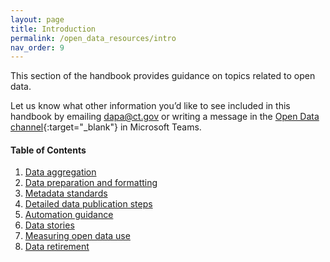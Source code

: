 ```yaml
---
layout: page
title: Introduction
permalink: /open_data_resources/intro
nav_order: 9
---
```


This section of the handbook provides guidance on topics related to open data. 

Let us know what other information you’d like to see included in this handbook by emailing [dapa@ct.gov](mailto:dapa@ct.gov) or writing a message in the [Open Data channel](https://teams.microsoft.com/l/channel/19%3aby3J-Sxn821cmhl_aTjmxUfRlz90F7Nzhn20G9zqDOA1%40thread.tacv2/General?groupId=620a4f72-4ad4-43ce-93a4-0079cb317718&tenantId=118b7cfa-a3dd-48b9-b026-31ff69bb738b){:target="_blank"} in Microsoft Teams.

#### Table of Contents
1. [Data aggregation](/open_data_resources/data_aggregation)
2. [Data preparation and formatting](/open_data_resources/data_preparation_and_formatting)
3. [Metadata standards](/open_data_resources/metadata_standards)
4. [Detailed data publication steps](/open_data_resources/detailed_data_publication_steps)
5. [Automation guidance](/open_data_resources/automation_guidance/tool_comparison)
6. [Data stories](/open_data_resources/data_stories)
7. [Measuring open data use](/open_data_resources/measuring_open_data_use)
8. [Data retirement](/open_data_resources/data_retirement)